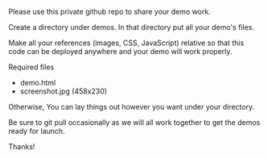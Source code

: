 Please use this private github repo to share your demo work.

Create a directory under demos. In that directory put all your demo's files.

Make all your references (images, CSS, JavaScript) relative so that this code can be deployed anywhere and your demo will work properly.

Required files
* demo.html
* screenshot.jpg (458x230)

Otherwise, You can lay things out however you want under your directory.

Be sure to git pull occasionally as we will all work together to get the demos ready for launch.

Thanks!